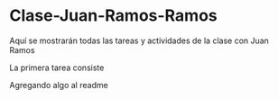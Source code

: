 # Clase-Juan-Ramos-Ramos

Aquí se mostrarán todas las tareas y actividades de la clase con Juan Ramos

La primera tarea consiste

Agregando algo al readme 